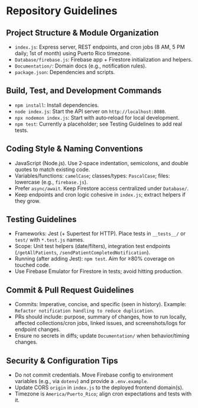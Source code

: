 # Repository Guidelines

## Project Structure & Module Organization
- `index.js`: Express server, REST endpoints, and cron jobs (8 AM, 5 PM daily; 1st of month) using Puerto Rico timezone.
- `Database/firebase.js`: Firebase app + Firestore initialization and helpers.
- `Documentation/`: Domain docs (e.g., notification rules).
- `package.json`: Dependencies and scripts.

## Build, Test, and Development Commands
- `npm install`: Install dependencies.
- `node index.js`: Start the API server on `http://localhost:8080`.
- `npx nodemon index.js`: Start with auto‑reload for local development.
- `npm test`: Currently a placeholder; see Testing Guidelines to add real tests.

## Coding Style & Naming Conventions
- JavaScript (Node.js). Use 2‑space indentation, semicolons, and double quotes to match existing code.
- Variables/functions: `camelCase`; classes/types: `PascalCase`; files: lowercase (e.g., `firebase.js`).
- Prefer `async/await`. Keep Firestore access centralized under `Database/`.
- Keep endpoints and cron logic cohesive in `index.js`; extract helpers if they grow.

## Testing Guidelines
- Frameworks: Jest (+ Supertest for HTTP). Place tests in `__tests__/` or `test/` with `*.test.js` names.
- Scope: Unit test helpers (date/filters), integration test endpoints (`/getAllPatients`, `/sendPatientCompletedNotification`).
- Running (after adding Jest): `npm test`. Aim for ≥80% coverage on touched code.
- Use Firebase Emulator for Firestore in tests; avoid hitting production.

## Commit & Pull Request Guidelines
- Commits: Imperative, concise, and specific (seen in history). Example: `Refactor notification handling to reduce duplication`.
- PRs should include: purpose, summary of changes, how to run locally, affected collections/cron jobs, linked issues, and screenshots/logs for endpoint changes.
- Ensure no secrets in diffs; update `Documentation/` when behavior/timing changes.

## Security & Configuration Tips
- Do not commit credentials. Move Firebase config to environment variables (e.g., via `dotenv`) and provide a `.env.example`.
- Update CORS `origin` in `index.js` to the deployed frontend domain(s).
- Timezone is `America/Puerto_Rico`; align cron expectations and tests with it.

